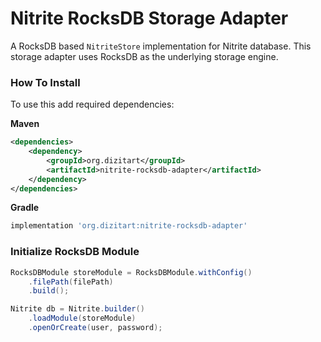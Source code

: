 # Nitrite RocksDB Storage Adapter

A RocksDB based `NitriteStore` implementation for Nitrite database. This storage adapter uses RocksDB as the underlying storage engine.

### How To Install

To use this add required dependencies:

**Maven**

```xml
<dependencies>
    <dependency>
        <groupId>org.dizitart</groupId>
        <artifactId>nitrite-rocksdb-adapter</artifactId>
    </dependency>
</dependencies>
```


**Gradle**

```groovy    
implementation 'org.dizitart:nitrite-rocksdb-adapter'

```

### Initialize RocksDB Module

```java
RocksDBModule storeModule = RocksDBModule.withConfig()
    .filePath(filePath)
    .build();

Nitrite db = Nitrite.builder()
    .loadModule(storeModule)
    .openOrCreate(user, password);
```
